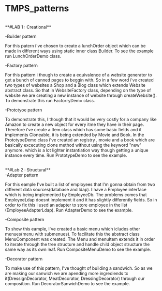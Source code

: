 # TMPS_patterns
<br />
**#LAB 1 : Creational**

-Builder pattern

For this patern i've chosen to create a lunchOrder object which can be made in different ways using static inner class Builder. To see the example run LunchOrderDemo class.

-Factory pattern

For this pattern i though to create a equivalence of a website generator to get a bunch of canned pages to beggin with. So in a few word i've created two types of websites a Shop and a Blog class which extends Website abstract class. So that in WebsiteFactory class, depending on the type of website we are creating a new instance of website through createWebsite(). To demonstrate this run FactorryDemo class.

-Prototyoe pattern

To demonstrate this, I though that it would be very costly for a company like Amazon to create a new object for every itme they have in their page. Therefore i've create a Item class which has some basic fields and it implements Cloneable, it is being extended by Movie and Book. 
In the PrototypeDemo class i've created an registry , movie and a book which are basically excecuting clone method without using the keyword "new" anymore. which is a lot lighter instantiation way though getting a unique instance every time.
Run PrototypeDemo to see the example.

<br />
**#Lab 2 : Structural**
<br />
-Adapter pattern

For this eample I've built a list of employees that I'm gonna obtain from two different data sources(database and ldap). I have a Employee interface which is being implemented by EmployeeDb. The problems comes that EmployeeLdap doesnt implement it and it has slightly differently fields. So in order to fix this i used an adapter to store employee in the list (EmployeeAdapterLdap).
Run AdapterDemo to see the example.

-Composite pattern

To show this eample, I've created a basic menu which icludes other menues(menu with submenues). To facilitate this the abstract class MenuComponent was created. The Menu and menuItem extends it in order to iterate through the tree structure and handle child object structure the same way as its own leaf.
Run CompositeMenuDemo to see the example.
 
-Decorator pattern

To make use of this pattern, I've thought of building a sandwich. So as we are making our sanwich we are apending more ingrediends to it(DressignDecorator, MeatDecorator, DressingDecorator) through our composition.
Run DecoratorSanwichDemo to see the example.


